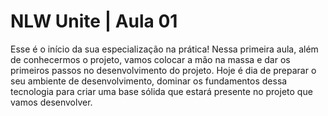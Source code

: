 # NLW Unite | Aula 01
Esse é o início da sua especialização na prática! Nessa primeira aula, além de conhecermos o projeto, vamos colocar a mão na massa e dar os primeiros passos no desenvolvimento do projeto. Hoje é dia de preparar o seu ambiente de desenvolvimento, dominar os fundamentos dessa tecnologia para criar uma base sólida que estará presente no projeto que vamos desenvolver.
